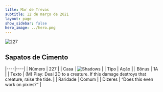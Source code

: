 ```yaml
---
title: Mar de Trevas
subtitle: 12 de março de 2021
layout: page
show_sidebar: false
hero_image: ../hero.png
---
```


![227](https://cdn.keyforgegame.com/media/card_front/pt/496_227_HCCJRP5WG59J_pt.png)

## Sapatos de Cimento

|----|----|
| Número | 227 |
| Casa | ![Shadows](https://archonarcana.com/images/thumb/e/ee/Shadows.png/22px-Shadows.png "Sombras") |
| Tipo | Ação |
| Bônus | 1A |
| Texto | (M) Play: Deal 2D to a creature. If this damage destroys that creature, raise the tide. |
| Raridade | Comum |
| Dizeres | “Does this even work on pixies?” |

